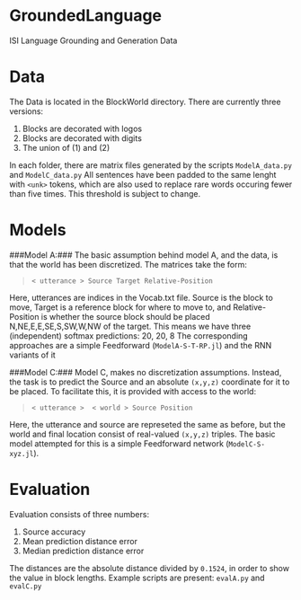 # GroundedLanguage
ISI Language Grounding and Generation Data

# Data
The Data is located in the BlockWorld directory.  There are currently three versions:
  1.  Blocks are decorated with logos
  2.  Blocks are decorated with digits
  3.  The union of (1) and (2) 

In each folder, there are matrix files generated by the scripts `ModelA_data.py` and `ModelC_data.py`
All sentences have been padded to the same lenght with `<unk>` tokens, which are also used to replace 
rare words occuring fewer than five times.  This threshold is subject to change.

# Models
###Model A:###
The basic assumption behind model A, and the data, is that the world has been discretized.  The matrices take the form:
  >  `< utterance > Source Target Relative-Position`
 
 Here, utterances are indices in the Vocab.txt file.  Source is the block to move, Target is a reference block for where to move to, and Relative-Position is whether the source block should be placed N,NE,E,E,SE,S,SW,W,NW of the target.  This means we have three (independent) softmax predictions:  20, 20, 8
  The corresponding approaches are a simple Feedforward (`ModelA-S-T-RP.jl`) and the RNN variants of it
  
###Model C:###
Model C, makes no discretization assumptions.  Instead, the task is to predict the Source and an absolute `(x,y,z)` coordinate for it to be placed.  To facilitate this, it is provided with access to the world:
  > `< utterance >  < world > Source Position`
  
Here, the utterance and source are represeted the same as before, but the world and final location consist of real-valued `(x,y,z)` triples.  The basic model attempted for this is a simple Feedforward network (`ModelC-S-xyz.jl`).


# Evaluation
Evaluation consists of three numbers:
  1.  Source accuracy
  2.  Mean prediction distance error
  3.  Median prediction distance error

The distances are the absolute distance divided by `0.1524`, in order to show the value in block lengths.  Example scripts are present: `evalA.py` and `evalC.py`
